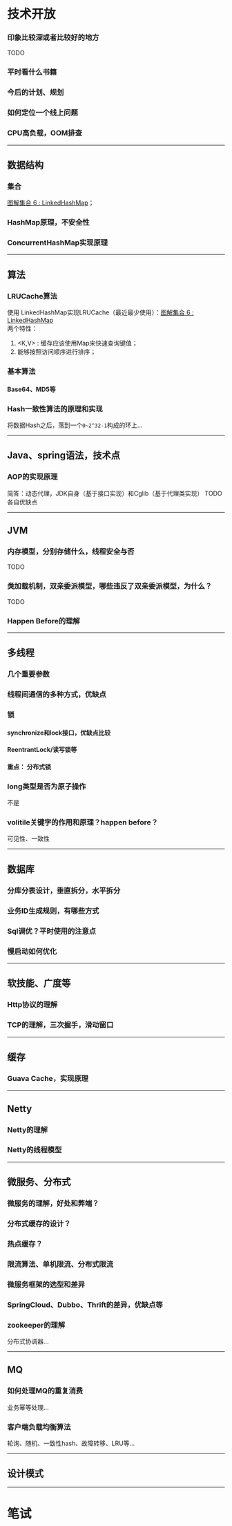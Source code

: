 # 技术开放
### 印象比较深或者比较好的地方
TODO
### 平时看什么书籍

### 今后的计划、规划

### 如何定位一个线上问题

### CPU高负载，OOM排查

---

## 数据结构
### 集合
[图解集合 6 : LinkedHashMap](http://www.importnew.com/25103.html)；  

### HashMap原理，不安全性

### ConcurrentHashMap实现原理

---

## 算法
### LRUCache算法
使用 LinkedHashMap实现LRUCache（最近最少使用）：[图解集合 6 : LinkedHashMap](http://www.importnew.com/25103.html)     
两个特性：
1. <K,V> : 缓存应该使用Map来快速查询键值；
2. 能够按照访问顺序进行排序；

### 基本算法
#### Base64、MD5等

### Hash一致性算法的原理和实现
将数据Hash之后，落到一个`0~2^32-1`构成的环上...

---

## Java、spring语法，技术点
### AOP的实现原理
简答：动态代理，JDK自身（基于接口实现）和Cglib（基于代理类实现）
TODO  各自优缺点

---

## JVM
### 内存模型，分别存储什么，线程安全与否
TODO
### 类加载机制，双亲委派模型，哪些违反了双亲委派模型，为什么？
TODO
### Happen Before的理解


---

## 多线程 
### 几个重要参数

### 线程间通信的多种方式，优缺点

### 锁
#### synchronize和lock接口，优缺点比较

#### ReentrantLock/读写锁等

#### 重点： 分布式锁

### long类型是否为原子操作
 不是
 
### volitile关键字的作用和原理？happen before？
可见性、一致性

---

## 数据库
### 分库分表设计，垂直拆分，水平拆分

### 业务ID生成规则，有哪些方式

### Sql调优？平时使用的注意点

### 慢启动如何优化

---
## 软技能、广度等
### Http协议的理解

### TCP的理解，三次握手，滑动窗口

--- 
## 缓存
### Guava Cache，实现原理

---

## Netty
### Netty的理解

### Netty的线程模型

---
## 微服务、分布式
### 微服务的理解，好处和弊端？

### 分布式缓存的设计？

### 热点缓存？

### 限流算法、单机限流、分布式限流

### 微服务框架的选型和差异

### SpringCloud、Dubbo、Thrift的差异，优缺点等

### zookeeper的理解
分布式协调器...

---
## MQ
### 如何处理MQ的重复消费
业务幂等处理...

### 客户端负载均衡算法
轮询、随机、一致性hash、故障转移、LRU等...

---
## 设计模式

---
# 笔试















